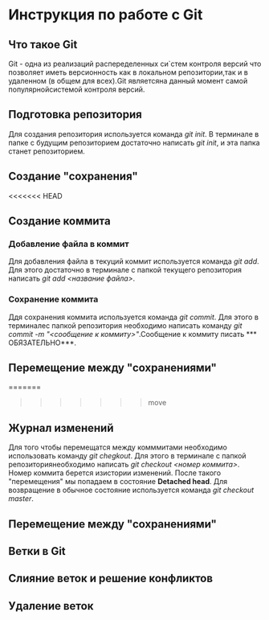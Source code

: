 # Инструкция по работе с Git

## Что такое Git
Git - одна из реализаций распеределенных си`стем контроля версий что позволяет иметь версионность как в локальном репозитории,так и в удаленном (в общем для всех).Git являетсяна данный момент самой популярнойсистемой контроля версий. 

## Подготовка репозитория
 Для создания репозитория используется команда *git init*. В терминале в папке с будущим репозиторием достаточно написать *git init*, и эта папка станет репозиторием. 
 
## Создание "сохранения"

<<<<<<< HEAD
## Создание коммита

 ### Добавление файла в коммит
 Для добавления файла в текуций коммит используется команда *git add*. Для этого достаточно в терминале с папкой текущего репозитория написать *git add <название файла>*.

### Сохранение коммита
Ддя сохранения коммита используется команда *git commit*. Для этого в терминалес папкой репозитория необходимо написать команду *git commit -m "<сообщение к коммиту>"*.Сообщение к коммиту писать *** ОБЯЗАТЕЛЬНО***.
## Перемещение между "сохранениями"

=======
>>>>>>> move
## Журнал изменений
Для того чтобы перемещатся между комммитами необходимо использовать команду *git chegkout*. Для этого в терминале с папкой репозиториянеобходимо написать *git checkout <номер коммита>*. Номер коммита  берется изистории изменений. После такого "перемещения" мы попадаем в состояние **Detached head**. Для возвращение в обычное состояние используется команда *git checkout master*.

## Перемещение между "сохранениями"

## Ветки в Git

## Слияние веток и решение конфликтов

## Удаление веток